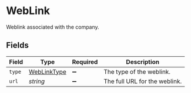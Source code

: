 # WebLink

Weblink associated with the company.


## Fields

| Field                                             | Type                                              | Required                                          | Description                                       |
| ------------------------------------------------- | ------------------------------------------------- | ------------------------------------------------- | ------------------------------------------------- |
| `type`                                            | [WebLinkType](../../models/shared/WebLinkType.md) | :heavy_minus_sign:                                | The type of the weblink.                          |
| `url`                                             | *string*                                          | :heavy_minus_sign:                                | The full URL for the weblink.                     |